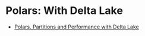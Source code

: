 # Polars: With Delta Lake

* [Polars, Partitions and Performance with Delta Lake](https://medium.com/@jimmy-jensen/polars-partitions-and-performance-with-delta-lake-5c0d4bdd564b)
